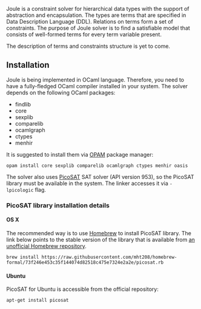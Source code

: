 Joule is a constraint solver for hierarchical data types with the support of abstraction and encapsulation.  The types are terms that are specified in Data Description Language (DDL).  Relations on terms form a set of constraints.  The purpose of Joule solver is to find a satisfiable model that consists of well-formed terms for every term variable present.

The description of terms and constraints structure is yet to come.

## Installation

Joule is being implemented in OCaml language. Therefore, you need to have a fully-fledged OCaml compiler installed in your system. The solver depends on the following OCaml packages:

* findlib
* core
* sexplib
* comparelib
* ocamlgraph
* ctypes
* menhir

It is suggested to install them via [OPAM](http://opam.ocaml.org/) package manager:

```
opam install core sexplib comparelib ocamlgraph ctypes menhir oasis
```

The solver also uses [PicoSAT](http://fmv.jku.at/picosat/) SAT solver (API version 953), so the PicoSAT library must be available in the system. The linker accesses it via `-lpicologic` flag.

### PicoSAT library installation details

#### OS X

The recommended way is to use [Homebrew](http://brew.sh/) to install PicoSAT library. The link below points to the stable version of the library that is available from [an unofficial Homebrew repository](https://github.com/mht208/homebrew-formal).

```
brew install https://raw.githubusercontent.com/mht208/homebrew-formal/73f246e453c35f144074d82518c475e7324e2a2e/picosat.rb
```

#### Ubuntu

PicoSAT for Ubuntu is accessible from the official repository:

```
apt-get install picosat
```